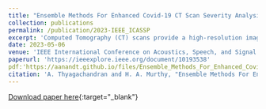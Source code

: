 ```yaml
---
title: "Ensemble Methods For Enhanced Covid-19 CT Scan Severity Analysis"
collection: publications
permalink: /publication/2023-IEEE_ICASSP
excerpt: 'Computed Tomography (CT) scans provide a high-resolution image of the lungs, allowing clinicians to identify the severity of infections in COVID-19 patients. This paper presents a domain knowledge-based pipeline for extracting infection regions from COVID-19 patients using a combination of image-processing algorithms and a pre-trained UNET model. Then, an infection rate-based feature vector is generated for each CT scan. The infection severity is then classified into four categories using an ensemble of three machine-learning models: Random Forest, Support Vector Machines, and Extremely Randomized Trees. The proposed system is evaluated on the validation and test datasets with a macro F1 score of 58% and 46.31%, respectively. Our proposed model has achieved 3rd place in the severity detection challenge as part of the IEEE ICASSP 2023: AI-enabled Medical Image Analysis Workshop and COVID-19 Diagnosis Competition (AI-MIACOV19D).'
date: 2023-05-06
venue: 'IEEE International Conference on Acoustics, Speech, and Signal Processing Workshops (ICASSPW)'
paperurl: 'https://ieeexplore.ieee.org/document/10193538'
pdf:'https://aanandt.github.io/files/Ensemble_Methods_For_Enhanced_Covid-19_CT_Scan_Severity_Analysis.pdf'
citation: 'A. Thyagachandran and H. A. Murthy, "Ensemble Methods For Enhanced Covid-19 CT Scan Severity Analysis," 2023 IEEE International Conference on Acoustics, Speech, and Signal Processing Workshops (ICASSPW), Rhodes Island, Greece, 2023, pp. 1-5, doi: 10.1109/ICASSPW59220.2023.10193538'
---
```


[Download paper here](https://aanandt.github.io/files/Ensemble_Methods_For_Enhanced_Covid-19_CT_Scan_Severity_Analysis.pdf){:target="_blank"}
<div> 
<div id="adobe-dc-view" style="width: 100%;"></div> 
<script src="https://documentcloud.adobe.com/view-sdk/main.js"></script> 
<script type="text/javascript"> 
document.addEventListener("adobe_dc_view_sdk.ready", function(){ 
var adobeDCView = new AdobeDC.View({clientId: "a9f90938a3af4ae8b97f7768ee680c05", divId: "adobe-dc-view"});
adobeDCView.previewFile({
content:{location: {url: "https://aanandt.github.io/files/Ensemble_Methods_For_Enhanced_Covid-19_CT_Scan_Severity_Analysis.pdf"}},
metaData:{fileName: "Ensemble_Methods_For_Enhanced_Covid-19_CT_Scan_Severity_Analysis.pdf"}
}, {embedMode: "IN_LINE"});
});
</script>
</div>
